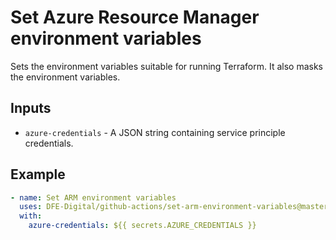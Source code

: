 # Set Azure Resource Manager environment variables

Sets the environment variables suitable for running Terraform. It also masks the environment variables.

## Inputs

- `azure-credentials` - A JSON string containing service principle credentials.

## Example

```yaml
- name: Set ARM environment variables
  uses: DFE-Digital/github-actions/set-arm-environment-variables@master
  with:
    azure-credentials: ${{ secrets.AZURE_CREDENTIALS }}
```
